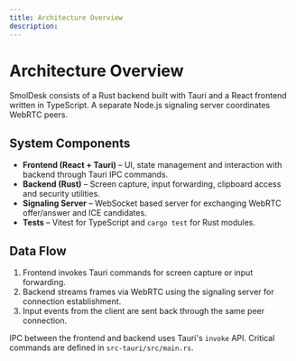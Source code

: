 ```yaml
---
title: Architecture Overview
description: 
---
```

# Architecture Overview

SmolDesk consists of a Rust backend built with Tauri and a React frontend written in TypeScript. A separate Node.js signaling server coordinates WebRTC peers.

## System Components
- **Frontend (React + Tauri)** – UI, state management and interaction with backend through Tauri IPC commands.
- **Backend (Rust)** – Screen capture, input forwarding, clipboard access and security utilities.
- **Signaling Server** – WebSocket based server for exchanging WebRTC offer/answer and ICE candidates.
- **Tests** – Vitest for TypeScript and `cargo test` for Rust modules.

## Data Flow
1. Frontend invokes Tauri commands for screen capture or input forwarding.
2. Backend streams frames via WebRTC using the signaling server for connection establishment.
3. Input events from the client are sent back through the same peer connection.

IPC between the frontend and backend uses Tauri's `invoke` API. Critical commands are defined in `src-tauri/src/main.rs`.